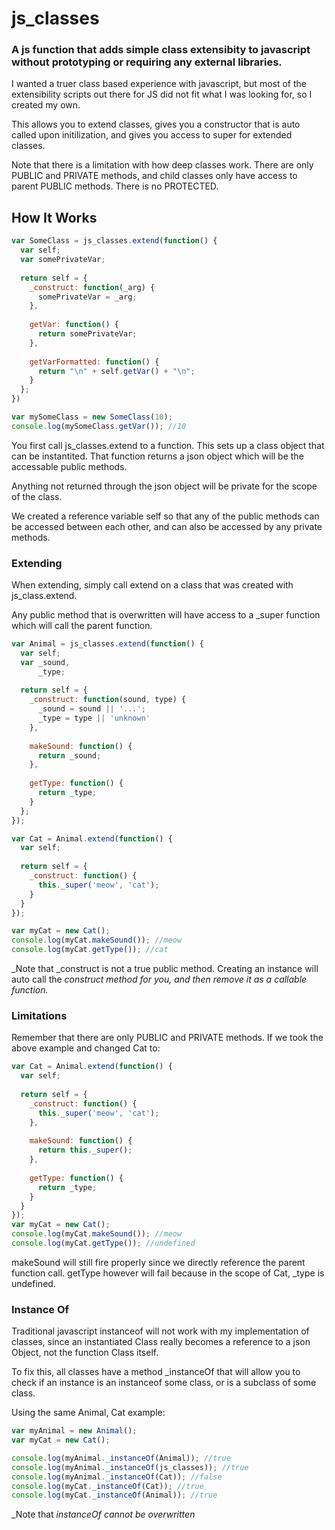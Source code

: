 # js_classes
### A js function that adds simple class extensibity to javascript without prototyping or requiring any external libraries.

I wanted a truer class based experience with javascript, but most of the extensibility scripts out there for JS did not fit what I was looking for, so I created my own.

This allows you to extend classes, gives you a constructor that is auto called upon initilization, and gives you access to super for extended classes.

Note that there is a limitation with how deep classes work.  There are only PUBLIC and PRIVATE methods, and child classes only have access to parent PUBLIC methods.  There is no PROTECTED.

## How It Works

```javascript
var SomeClass = js_classes.extend(function() {
  var self;
  var somePrivateVar;
  
  return self = {
    _construct: function(_arg) {
      somePrivateVar = _arg;
    },
    
    getVar: function() {
      return somePrivateVar;
    },
    
    getVarFormatted: function() {
      return "\n" + self.getVar() + "\n";
    }
  };
})

var mySomeClass = new SomeClass(10);
console.log(mySomeClass.getVar()); //10
```

You first call js_classes.extend to a function.  This sets up a class object that can be instantited.
That function returns a json object which will be the accessable public methods.

Anything not returned through the json object will be private for the scope of the class.

We created a reference variable self so that any of the public methods can be accessed between each other, and can also be accessed by any private methods.

### Extending
When extending, simply call extend on a class that was created with js_class.extend.

Any public method that is overwritten will have access to a _super function which will call the parent function.

```javascript
var Animal = js_classes.extend(function() {
  var self;
  var _sound,
      _type;
      
  return self = {
    _construct: function(sound, type) {
      _sound = sound || '...';
      _type = type || 'unknown'
    },
    
    makeSound: function() {
      return _sound;
    },
    
    getType: function() {
      return _type;
    }
  };
});

var Cat = Animal.extend(function() {
  var self;
  
  return self = {
    _construct: function() {
      this._super('meow', 'cat');
    }
  }
});

var myCat = new Cat();
console.log(myCat.makeSound()); //meow
console.log(myCat.getType()); //cat
```

_Note that _construct is not a true public method.  Creating an instance will auto call the _construct method for you, and then remove it as a callable function._

### Limitations
Remember that there are only PUBLIC and PRIVATE methods.  If we took the above example and changed Cat to:

```javascript
var Cat = Animal.extend(function() {
  var self;
  
  return self = {
    _construct: function() {
      this._super('meow', 'cat');
    },
    
    makeSound: function() {
      return this._super();
    },
    
    getType: function() {
      return _type;
    }
  }
});
var myCat = new Cat();
console.log(myCat.makeSound()); //meow
console.log(myCat.getType()); //undefined
```

makeSound will still fire properly since we directly reference the parent function call.  getType however will fail because in the scope of Cat, _type is undefined.

### Instance Of
Traditional javascript instanceof will not work with my implementation of classes, since an instantiated Class really becomes a reference to a json Object, not the function Class itself.

To fix this, all classes have a method _instanceOf that will allow you to check if an instance is an instanceof some class, or is a subclass of some class.

Using the same Animal, Cat example:

```javascript
var myAnimal = new Animal();
var myCat = new Cat();

console.log(myAnimal._instanceOf(Animal)); //true
console.log(myAnimal._instanceOf(js_classes)); //true
console.log(myAnimal._instanceOf(Cat)); //false
console.log(myCat._instanceOf(Cat)); //true
console.log(myCat._instanceOf(Animal)); //true
```

_Note that _instanceOf cannot be overwritten_


